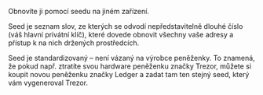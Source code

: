 Obnovíte ji pomocí seedu na jiném zařízení. 

Seed je seznam slov, ze kterých se odvodí nepředstavitelně dlouhé číslo (váš hlavní privátní klíč), které dovede obnovit všechny vaše adresy a přístup k na nich držených prostředcích.

Seed je standardizovaný – není vázaný na výrobce peněženky. To znamená, že pokud např. ztratíte svou hardware peněženku značky Trezor, můžete si koupit novou peněženku značky Ledger a zadat tam ten stejný seed, který vám vygeneroval Trezor.
